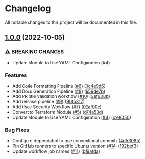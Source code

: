 # Changelog

All notable changes to this project will be documented in this file.

## [1.0.0](https://github.com/Infostrux-Solutions/terraform-snowflake-rbac/compare/v0.3.0...v1.0.0) (2022-10-05)


### ⚠ BREAKING CHANGES

* Update Module to Use YAML Configuration (#4)

### Features

* Add Code Formatting Pipeline ([#6](https://github.com/Infostrux-Solutions/terraform-snowflake-rbac/issues/6)) ([3c4e9d6](https://github.com/Infostrux-Solutions/terraform-snowflake-rbac/commit/3c4e9d610e6b8753a0891fe3705e75e423317a4f))
* Add Docs Generation Pipeline ([#8](https://github.com/Infostrux-Solutions/terraform-snowflake-rbac/issues/8)) ([b59de7b](https://github.com/Infostrux-Solutions/terraform-snowflake-rbac/commit/b59de7b9b8bb8907da3f5dfd05d6156134507153))
* Add PR title validation workflow ([#10](https://github.com/Infostrux-Solutions/terraform-snowflake-rbac/issues/10)) ([9ef908b](https://github.com/Infostrux-Solutions/terraform-snowflake-rbac/commit/9ef908be7e4765acedaae4c5e9f1a34855b66e16))
* Add release pipeline ([#9](https://github.com/Infostrux-Solutions/terraform-snowflake-rbac/issues/9)) ([90fb317](https://github.com/Infostrux-Solutions/terraform-snowflake-rbac/commit/90fb317c502a71e8309920d7fb76de77c1a2848c))
* Add tfsec Security Workflow ([#7](https://github.com/Infostrux-Solutions/terraform-snowflake-rbac/issues/7)) ([02af00c](https://github.com/Infostrux-Solutions/terraform-snowflake-rbac/commit/02af00cf91d135ec584d3eacd214aa83ce5049c4))
* Convert to Terraform Module ([#5](https://github.com/Infostrux-Solutions/terraform-snowflake-rbac/issues/5)) ([d74a53d](https://github.com/Infostrux-Solutions/terraform-snowflake-rbac/commit/d74a53d049d53e58156d382b1f872330098397be))
* Update Module to Use YAML Configuration ([#4](https://github.com/Infostrux-Solutions/terraform-snowflake-rbac/issues/4)) ([cfe8050](https://github.com/Infostrux-Solutions/terraform-snowflake-rbac/commit/cfe80500fddc443b6e564b7784463eaeb4bb7c7b))


### Bug Fixes

* Configure dependabot to use conventional commits ([4d5308b](https://github.com/Infostrux-Solutions/terraform-snowflake-rbac/commit/4d5308b54481a2424a95b7dc92180a5053273609))
* Pin GitHub runners to specific Ubuntu version ([#14](https://github.com/Infostrux-Solutions/terraform-snowflake-rbac/issues/14)) ([192bef3](https://github.com/Infostrux-Solutions/terraform-snowflake-rbac/commit/192bef34f4d700f576274f04700577f633c08418))
* Update workflow job names ([#11](https://github.com/Infostrux-Solutions/terraform-snowflake-rbac/issues/11)) ([bf9afda](https://github.com/Infostrux-Solutions/terraform-snowflake-rbac/commit/bf9afda9b71d8500009ff607da094b0bb434a9a5))
